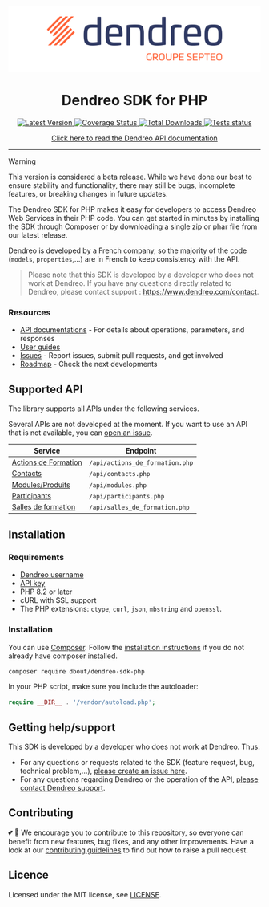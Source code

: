 <p align="center" style="background: #fff">
    <img src="./dendreo-logo.svg" width="350" style="padding: 20px 0;" alt="Logo Dendreo">
</p>

<h1 align="center">Dendreo SDK for PHP</h1>

<div align="center">
    <p>
        <a href="https://github.com/dimitriBouteille/dendreo-sdk-php">
            <img alt="Latest Version" src="https://img.shields.io/github/v/release/dimitriBouteille/dendreo-sdk-php">
        </a>
        <a href="https://sonarcloud.io/summary/new_code?id=dimitriBouteille_dendreo-sdk-php">
            <img alt="Coverage Status" src="https://sonarcloud.io/api/project_badges/measure?project=dimitriBouteille_dendreo-sdk-php&metric=coverage">
        </a>
        <a href="https://packagist.org/packages/dbout/dendreo-sdk-php">
            <img alt="Total Downloads" src="https://img.shields.io/packagist/dt/dbout/dendreo-sdk-php">
        </a>
        <a href="https://github.com/dimitriBouteille/dendreo-sdk-php/actions/workflows/tests.yml">
            <img alt="Tests status" src="https://img.shields.io/github/actions/workflow/status/dimitriBouteille/dendreo-sdk-php/tests.yml?label=tests">
        </a>
    </p>
    <p>
        <a href="https://developers.dendreo.com" target="_blank">
            Click here to read the Dendreo API documentation
        </a> 
    </p>
</div>

---

> [!WARNING] 
> This version is considered a beta release. While we have done our best to ensure stability and functionality, there may still be bugs, incomplete features, or breaking changes in future updates.

The Dendreo SDK for PHP makes it easy for developers to access Dendreo Web Services in their PHP code. You can get started in minutes by installing the SDK through Composer or by downloading a single zip or phar file from our latest release.

Dendreo is developed by a French company, so the majority of the code (`models`, `properties`,...) are in French to keep consistency with the API.

> Please note that this SDK is developed by a developer who does not work at Dendreo. If you have any questions directly related to Dendreo, please contact support : https://www.dendreo.com/contact.

### Resources

- [API documentations](https://developers.dendreo.com/) - For details about operations, parameters, and responses
- [User guides](https://doc.dendreo.com/)
- [Issues](https://github.com/dimitriBouteille/dendreo-sdk-php/issues) - Report issues, submit pull requests, and get involved
- [Roadmap](https://portail.dendreo.com/roadmap) - Check the next developments

## Supported API

The library supports all APIs under the following services. 

Several APIs are not developed at the moment. If you want to use an API that is not available, you can [open an issue](https://github.com/dimitriBouteille/dendreo-sdk-php/issues/new/choose).

| Service                                                                    | Endpoint            |
|----------------------------------------------------------------------------|---------------------|
| [Actions de Formation](https://developers.dendreo.com/#actions-de-formation)                       | `/api/actions_de_formation.php` |
| [Contacts](https://developers.dendreo.com/#contacts)                       | `/api/contacts.php` |
| [Modules/Produits](https://developers.dendreo.com/#particuliers)                    | `/api/modules.php` |
| [Participants](https://developers.dendreo.com/#participants)               | `/api/participants.php` |
| [Salles de formation](https://developers.dendreo.com/#salles-de-formation) | `/api/salles_de_formation.php`                 |

## Installation

### Requirements

- [Dendreo username](https://developers.dendreo.com/#fonctionnement-general)
- [API key](https://pro.dendreo.com/redirect/api)
- PHP 8.2 or later
- cURL with SSL support
- The PHP extensions: `ctype`, `curl`, `json`, `mbstring` and `openssl`.

### Installation

You can use [Composer](https://getcomposer.org/). Follow the [installation instructions](https://getcomposer.org/doc/00-intro.md) if you do not already have composer installed.

~~~bash
composer require dbout/dendreo-sdk-php
~~~

In your PHP script, make sure you include the autoloader:

~~~php
require __DIR__ . '/vendor/autoload.php';
~~~

## Getting help/support

This SDK is developed by a developer who does not work at Dendreo. Thus:

- For any questions or requests related to the SDK (feature request, bug, technical problem,...), [please create an issue here](https://github.com/dimitriBouteille/dendreo-sdk-php/issues/new/choose).
- For any questions regarding Dendreo or the operation of the API, [please contact Dendreo support](https://www.dendreo.com/contact).

## Contributing

💕 🦄 We encourage you to contribute to this repository, so everyone can benefit from new features, bug fixes, and any other improvements. Have a look at our [contributing guidelines](CONTRIBUTING.md) to find out how to raise a pull request.

## Licence

Licensed under the MIT license, see [LICENSE](LICENSE).